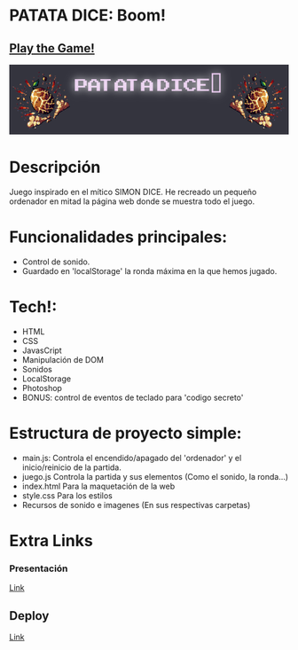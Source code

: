 
# PATATA DICE: Boom!

## [Play the Game!](https://mdasier.github.io/patataDice/)

![Game Logo](https://github.com/MDasier/patataDice/blob/master/images/fondos/fondoFooterConColor.png)


# Descripción

Juego inspirado en el mítico SIMON DICE.
He recreado un pequeño ordenador en mitad la página web donde se muestra todo el juego.


# Funcionalidades principales:

- Control de sonido.
- Guardado en 'localStorage' la ronda máxima en la que hemos jugado.


# Tech!:

- HTML
- CSS
- JavasCript
- Manipulación de DOM
- Sonidos
- LocalStorage
- Photoshop
- BONUS: control de eventos de teclado para 'codigo secreto'


# Estructura de proyecto simple:

- main.js: Controla el encendido/apagado del 'ordenador' y el inicio/reinicio de la partida.
- juego.js Controla la partida y sus elementos (Como el sonido, la ronda...)
- index.html Para la maquetación de la web
- style.css Para los estilos
- Recursos de sonido e imagenes (En sus respectivas carpetas)


# Extra Links 
### Presentación
[Link](https://docs.google.com/presentation/d/1FN5FZ4vTwX-86R8HaIlLnZ3XCpXjwBca6CldwrR2SxM/edit?usp=sharing)

## Deploy
[Link](https://mdasier.github.io/patataDice/)
